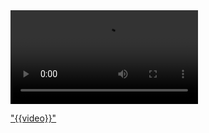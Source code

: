 <video class="embed-responsive-item" controls="">
<source src="https://files.neutrinet.be/s/wUozcXkl1vGqjRH/download" type="video/mp4"></source>
</video>

<a href="{{video}}">"{{video}}"</a>